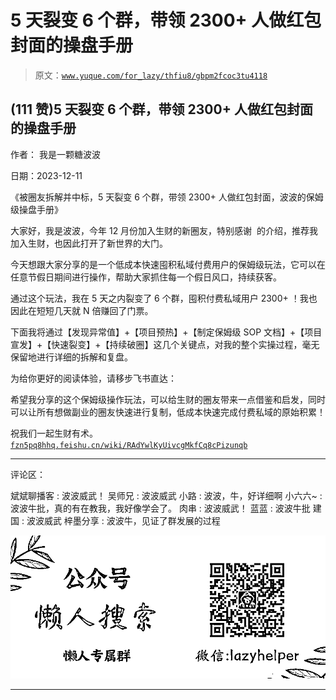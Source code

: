 # 5 天裂变 6 个群，带领 2300+ 人做红包封面的操盘手册

> 原文：[`www.yuque.com/for_lazy/thfiu8/gbpm2fcoc3tu4118`](https://www.yuque.com/for_lazy/thfiu8/gbpm2fcoc3tu4118)

## (111 赞)5 天裂变 6 个群，带领 2300+ 人做红包封面的操盘手册

作者： 我是一颗糖波波

日期：2023-12-11

《被圈友拆解并中标，5 天裂变 6 个群，带领 2300+ 人做红包封面，波波的保姆级操盘手册》

大家好，我是波波，今年 12 月份加入生财的新圈友，特别感谢  的介绍，推荐我加入生财，也因此打开了新世界的大门。

今天想跟大家分享的是一个低成本快速囤积私域付费用户的保姆级玩法，它可以在任意节假日期间进行操作，帮助大家抓住每一个假日风口，持续获客。

通过这个玩法，我在 5 天之内裂变了 6 个群，囤积付费私域用户 2300+ ！我也因此在短短几天就 N 倍赚回了门票。

下面我将通过【发现异常值】+【项目预热】+【制定保姆级 SOP 文档】+【项目宣发】+【快速裂变】+【持续破圈】这几个关键点，对我的整个实操过程，毫无保留地进行详细的拆解和复盘。

为给你更好的阅读体验，请移步飞书直达：

希望我分享的这个保姆级操作玩法，可以给生财的圈友带来一点借鉴和启发，同时可以让所有想做副业的圈友快速进行复制，低成本快速完成付费私域的原始积累！

祝我们一起生财有术。[`fzn5pq8hhq.feishu.cn/wiki/RAdYwlKyUivcgMkfCq8cPizunqb`](https://fzn5pq8hhq.feishu.cn/wiki/RAdYwlKyUivcgMkfCq8cPizunqb)

* * *

评论区：

斌斌聊播客 : 波波威武！
吴师兄 : 波波威武
小路 : 波波，牛，好详细啊
小六六~ : 波波牛批，真的有在教我，我好像学会了。
肉串 : 波波威武！
蓝蓝 : 波波牛批
建国 : 波波威武
梓墨分享 : 波波牛，见证了群发展的过程

![](img/21de372a77ea1f441c613f7316831ae1.png)

* * *